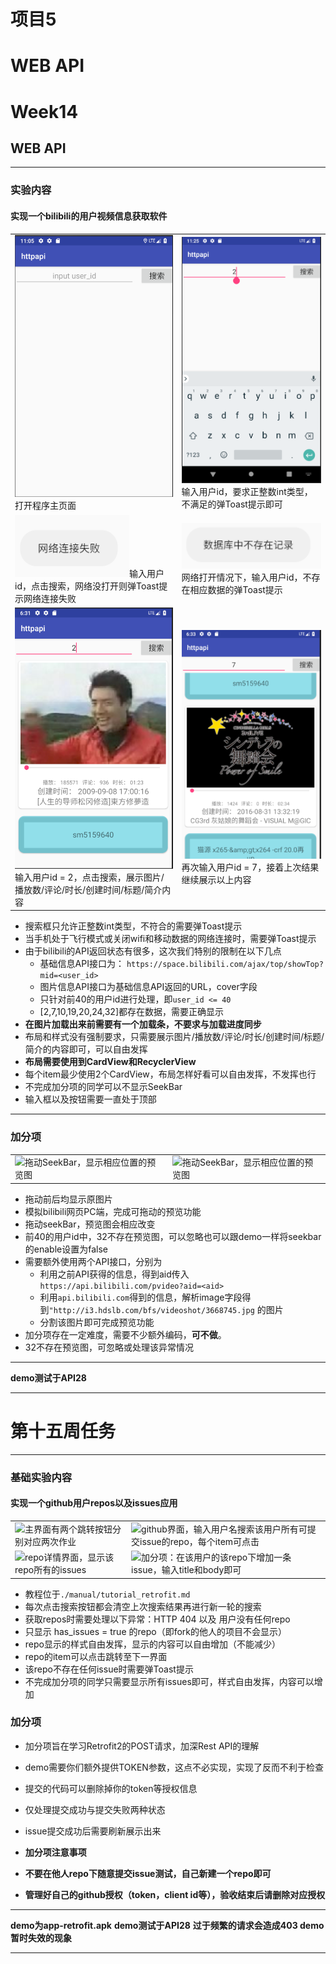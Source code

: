 # 项目5
# WEB API

# Week14
## WEB API
---
### 实验内容
#### 实现一个bilibili的用户视频信息获取软件
<table>
    <tr>
        <td ><img src="https://raw.githubusercontent.com/leungyukshing/AndroidProjectPhoto/master/lab5/img1.png" >打开程序主页面</td>
        <td ><img src="https://raw.githubusercontent.com/leungyukshing/AndroidProjectPhoto/master/lab5/img2.png" >输入用户id，要求正整数int类型，不满足的弹Toast提示即可</td>
    </tr>
    <tr>
        <td ><img src="https://raw.githubusercontent.com/leungyukshing/AndroidProjectPhoto/master/lab5/img3.png" >输入用户id，点击搜索，网络没打开则弹Toast提示网络连接失败</td>
        <td ><img src="https://raw.githubusercontent.com/leungyukshing/AndroidProjectPhoto/master/lab5/img4.png" >网络打开情况下，输入用户id，不存在相应数据的弹Toast提示</td>
    </tr>
    <tr>
        <td ><img src="https://raw.githubusercontent.com/leungyukshing/AndroidProjectPhoto/master/lab5/img5.png" >输入用户id = 2，点击搜索，展示图片/播放数/评论/时长/创建时间/标题/简介内容</td>
        <td ><img src="https://raw.githubusercontent.com/leungyukshing/AndroidProjectPhoto/master/lab5/img6.png" >再次输入用户id = 7，接着上次结果继续展示以上内容</td>
    </tr>
</table>


* 搜索框只允许正整数int类型，不符合的需要弹Toast提示
*  当手机处于飞行模式或关闭wifi和移动数据的网络连接时，需要弹Toast提示
*  由于bilibili的API返回状态有很多，这次我们特别的限制在以下几点
    * 基础信息API接口为： `https://space.bilibili.com/ajax/top/showTop?mid=<user_id>`
    * 图片信息API接口为基础信息API返回的URL，cover字段
    * 只针对前40的用户id进行处理，即`user_id <= 40`
    * [2,7,10,19,20,24,32]都存在数据，需要正确显示
* **在图片加载出来前需要有一个加载条，不要求与加载进度同步**
* 布局和样式没有强制要求，只需要展示图片/播放数/评论/时长/创建时间/标题/简介的内容即可，可以自由发挥
* **布局需要使用到CardView和RecyclerView**
* 每个item最少使用2个CardView，布局怎样好看可以自由发挥，不发挥也行
* 不完成加分项的同学可以不显示SeekBar
* 输入框以及按钮需要一直处于顶部

---
### 加分项
<table>
    <tr>
        <td ><img src="/manual/images/img7.png" >拖动SeekBar，显示相应位置的预览图</td>
        <td ><img src="/manual/images/img8.png" >拖动SeekBar，显示相应位置的预览图</td>
    </tr>
</table>

* 拖动前后均显示原图片
* 模拟bilibili网页PC端，完成可拖动的预览功能
* 拖动seekBar，预览图会相应改变
* 前40的用户id中，32不存在预览图，可以忽略也可以跟demo一样将seekbar的enable设置为false
* 需要额外使用两个API接口，分别为
    * 利用之前API获得的信息，得到aid传入`https://api.bilibili.com/pvideo?aid=<aid>`
    * 利用`api.bilibili.com`得到的信息，解析image字段得到`"http://i3.hdslb.com/bfs/videoshot/3668745.jpg` 的图片
    * 分割该图片即可完成预览功能
* 加分项存在一定难度，需要不少额外编码，**可不做**。
* 32不存在预览图，可忽略或处理该异常情况

---

**demo测试于API28**

---


# 第十五周任务
---
### 基础实验内容
#### 实现一个github用户repos以及issues应用
<table>
    <tr>
        <td ><img src="/manual/images/img9.png" >主界面有两个跳转按钮分别对应两次作业</td>
        <td ><img src="/manual/images/img10.png" >github界面，输入用户名搜索该用户所有可提交issue的repo，每个item可点击</td>
    </tr>
    <tr>
        <td ><img src="/manual/images/img11.png" >repo详情界面，显示该repo所有的issues</td>
        <td ><img src="/manual/images/img12.png" >加分项：在该用户的该repo下增加一条issue，输入title和body即可</td>
    </tr>
</table>

* 教程位于`./manual/tutorial_retrofit.md`
* 每次点击搜索按钮都会清空上次搜索结果再进行新一轮的搜索
* 获取repos时需要处理以下异常：HTTP 404 以及 用户没有任何repo
* 只显示 has_issues = true 的repo（即fork的他人的项目不会显示）
* repo显示的样式自由发挥，显示的内容可以自由增加（不能减少）
* repo的item可以点击跳转至下一界面
* 该repo不存在任何issue时需要弹Toast提示
* 不完成加分项的同学只需要显示所有issues即可，样式自由发挥，内容可以增加

### 加分项
* 加分项旨在学习Retrofit2的POST请求，加深Rest API的理解
* demo需要你们额外提供TOKEN参数，这点不必实现，实现了反而不利于检查
* 提交的代码可以删除掉你的token等授权信息
* 仅处理提交成功与提交失败两种状态
* issue提交成功后需要刷新展示出来

* **加分项注意事项**
* **不要在他人repo下随意提交issue测试，自己新建一个repo即可**
* **管理好自己的github授权（token，client id等），验收结束后请删除对应授权**

---

**demo为app-retrofit.apk**
**demo测试于API28**
**过于频繁的请求会造成403 demo暂时失效的现象**

---
